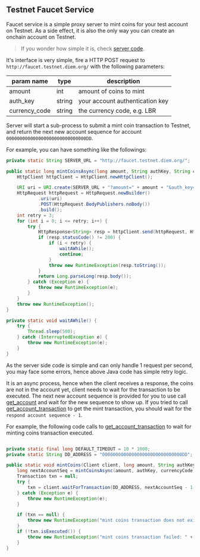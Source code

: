## Testnet Faucet Service

Faucet service is a simple proxy server to mint coins for your test account on Testnet.
As a side effect, it is also the only way you can create an onchain account on Testnet.

> If you wonder how simple it is, check [server code](./../../docker/mint/server.py).

It's interface is very simple, fire a HTTP POST request to `http://faucet.testnet.diem.org/` with the following parameters:

| param name    | type   | description                     |
|---------------|--------|---------------------------------|
| amount        | int    | amount of coins to mint         |
| auth_key      | string | your account authentication key |
| currency_code | string | the currency code, e.g. LBR     |

Server will start a sub-process to submit a mint coin transaction to Testnet, and return the next new account sequence for account `000000000000000000000000000000DD`.

For example, you can have something like the followings:

```Java
private static String SERVER_URL = "http://faucet.testnet.diem.org/";

public static long mintCoinsAsync(long amount, String authKey, String currencyCode) {
    HttpClient httpClient = HttpClient.newHttpClient();

    URI uri = URI.create(SERVER_URL + "?amount=" + amount + "&auth_key=" + authKey + "&currency_code=" + currencyCode);
    HttpRequest httpRequest = HttpRequest.newBuilder()
            .uri(uri)
            .POST(HttpRequest.BodyPublishers.noBody())
            .build();
    int retry = 3;
    for (int i = 0; i <= retry; i++) {
        try {
            HttpResponse<String> resp = httpClient.send(httpRequest, HttpResponse.BodyHandlers.ofString());
            if (resp.statusCode() != 200) {
                if (i < retry) {
                    waitAWhile();
                    continue;
                }
                throw new RuntimeException(resp.toString());
            }
            return Long.parseLong(resp.body());
        } catch (Exception e) {
            throw new RuntimeException(e);
        }
    }
    throw new RuntimeException();
}

private static void waitAWhile() {
    try {
        Thread.sleep(500);
    } catch (InterruptedException e) {
        throw new RuntimeException(e);
    }
}
```

As the server side code is simple and can only handle 1 request per second, you may face some errors, hence above Java code has simple retry logic.

It is an async process, hence when the client receives a response, the coins are not in the account yet, client needs to wait for the transaction to be executed.
The next new account sequence is provided for you to use call [get_account](method_get_account.md) and wait for the new sequence to show up.
If you tried to call [get_account_transaction](method_get_account_transaction.md) to get the mint transaction, you should wait for the `respond account sequence - 1`.

For example, the following code calls to [get_account_transaction](method_get_account_transaction.md) to wait for minting coins transaction executed.

```Java

private static final long DEFAULT_TIMEOUT = 10 * 1000;
private static String DD_ADDRESS = "000000000000000000000000000000DD";

public static void mintCoins(Client client, long amount, String authKey, String currencyCode) {
    long nextAccountSeq = mintCoinsAsync(amount, authKey, currencyCode);
    Transaction txn = null;
    try {
        txn = client.waitForTransaction(DD_ADDRESS, nextAccountSeq - 1, false, DEFAULT_TIMEOUT);
    } catch (Exception e) {
        throw new RuntimeException(e);
    }

    if (txn == null) {
        throw new RuntimeException("mint coins transaction does not exist / failed, sequence: "+nextAccountSeq);
    }
    if (!txn.isExecuted()) {
        throw new RuntimeException("mint coins transaction failed: " + txn.toString());
    }
}

```
